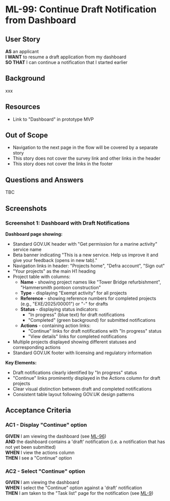 # ML-99: Continue Draft Notification from Dashboard

## User Story

**AS** an applicant  
**I WANT** to resume a draft application from my dashboard  
**SO THAT** I can continue a notification that I started earlier

## Background

xxx

## Resources

- Link to "Dashboard" in prototype MVP

## Out of Scope

- Navigation to the next page in the flow will be covered by a separate story
- This story does not cover the survey link and other links in the header
- This story does not cover the links in the footer

## Questions and Answers

TBC

## Screenshots

### Screenshot 1: Dashboard with Draft Notifications

**Dashboard page showing:**

- Standard GOV.UK header with "Get permission for a marine activity" service name
- Beta banner indicating "This is a new service. Help us improve it and give your feedback (opens in new tab)."
- Navigation links in header: "Projects home", "Defra account", "Sign out"
- "Your projects" as the main H1 heading
- Project table with columns:
  - **Name** - showing project names like "Tower Bridge refurbishment", "Hammersmith pontoon construction"
  - **Type** - displaying "Exempt activity" for all projects
  - **Reference** - showing reference numbers for completed projects (e.g., "EXE/2025/00001") or "-" for drafts
  - **Status** - displaying status indicators:
    - "In progress" (blue text) for draft notifications
    - "Completed" (green background) for submitted notifications
  - **Actions** - containing action links:
    - "Continue" links for draft notifications with "In progress" status
    - "View details" links for completed notifications
- Multiple projects displayed showing different statuses and corresponding actions
- Standard GOV.UK footer with licensing and regulatory information

**Key Elements:**

- Draft notifications clearly identified by "In progress" status
- "Continue" links prominently displayed in the Actions column for draft projects
- Clear visual distinction between draft and completed notifications
- Consistent table layout following GOV.UK design patterns

## Acceptance Criteria

### AC1 - Display "Continue" option

**GIVEN** I am viewing the dashboard (see [ML-96](https://eaflood.atlassian.net/browse/ML-96))  
**AND** the dashboard contains a 'draft' notification (i.e. a notification that has not yet been submitted)  
**WHEN** I view the actions column  
**THEN** I see a "Continue" option

### AC2 - Select "Continue" option

**GIVEN** I am viewing the dashboard  
**WHEN** I select the "Continue" option against a 'draft' notification  
**THEN** I am taken to the "Task list" page for the notification (see [ML-9](https://eaflood.atlassian.net/browse/ML-9))

